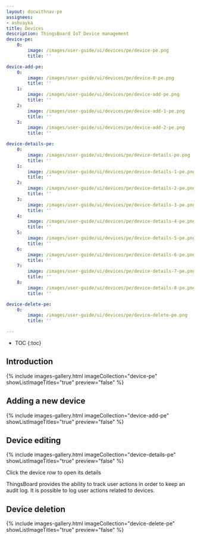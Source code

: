 ```yaml
---
layout: docwithnav-pe
assignees:
- ashvayka
title: Devices
description: ThingsBoard IoT Device management
device-pe:
    0:
        image: /images/user-guide/ui/devices/pe/device-pe.png
        title: ''

device-add-pe:
    0:
        image: /images/user-guide/ui/devices/pe/device-0-pe.png
        title: ''
    1:
        image: /images/user-guide/ui/devices/pe/device-add-pe.png
        title: ''
    2:
        image: /images/user-guide/ui/devices/pe/device-add-1-pe.png
        title: ''
    3:
        image: /images/user-guide/ui/devices/pe/device-add-2-pe.png
        title: ''

device-details-pe:
    0:
        image: /images/user-guide/ui/devices/pe/device-details-pe.png
        title: ''
    1:
        image: /images/user-guide/ui/devices/pe/device-details-1-pe.png
        title: ''
    2:
        image: /images/user-guide/ui/devices/pe/device-details-2-pe.png
        title: ''
    3:
        image: /images/user-guide/ui/devices/pe/device-details-3-pe.png
        title: ''
    4:
        image: /images/user-guide/ui/devices/pe/device-details-4-pe.png
        title: ''
    5:
        image: /images/user-guide/ui/devices/pe/device-details-5-pe.png
        title: ''
    6:
        image: /images/user-guide/ui/devices/pe/device-details-6-pe.png
        title: ''
    7:
        image: /images/user-guide/ui/devices/pe/device-details-7-pe.png
        title: ''
    8:
        image: /images/user-guide/ui/devices/pe/device-details-8-pe.png
        title: ''

device-delete-pe:
    0:
        image: /images/user-guide/ui/devices/pe/device-delete-pe.png
        title: ''

---
```


* TOC
{:toc}

## Introduction

{% include images-gallery.html imageCollection="device-pe" showListImageTitles="true" preview="false" %}

## Adding a new device

{% include images-gallery.html imageCollection="device-add-pe" showListImageTitles="true" preview="false" %}

## Device editing

{% include images-gallery.html imageCollection="device-details-pe" showListImageTitles="true" preview="false" %}

Click the device row to open its details

ThingsBoard provides the ability to track user actions in order to keep an audit log. It is possible to log user actions related to devices.

## Device deletion

{% include images-gallery.html imageCollection="device-delete-pe" showListImageTitles="true" preview="false" %}
